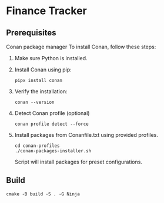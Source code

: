 # Finance Tracker

## Prerequisites

Conan package manager
To install Conan, follow these steps:

1. Make sure Python is installed.

2. Install Conan using pip:
    ```
    pipx install conan
    ```

3. Verify the installation:
    ```
    conan --version
    ```
4. Detect Conan profile (optional)
    ```
    conan profile detect --force
    ```
5. Install packages from Conanfile.txt using provided profiles.
    ```
    cd conan-profiles
    ./conan-packages-installer.sh
    ```
    Script will install packages for preset configurations.
## Build

```
cmake -B build -S . -G Ninja
```